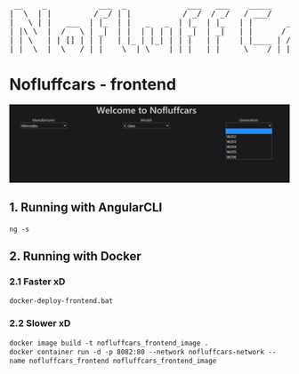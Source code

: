 <pre>
 __    _           ___  _             ___   ___    _____
|  \  | |         / _/ | |           / _/  / _/   / ___/     by Max U
|   \ | |   ___  | |_  | |   _   _  | |_  | |_   | |       ___    ___  _____
| |\ \  |  /   \ | _|  | |  | | | | | _|  | _|   | |      / _ \  |  / |  __/
| | \   | | [] | | |   | |_ | |_| | | |   | |    | |____ | /_\ | | |  |__  |
|_|  \__|  \___/ |_|    \__| \____| |_|   |_|     \____/ |_| |_| |_|  \____|
</pre>
# Nofluffcars - frontend

![Screenshot](https://github.com/mtx210/Nofluffcars-frontend/blob/master/src/assets/screen.jpg)

## 1. Running with AngularCLI
```
ng -s
```

## 2. Running with Docker
### 2.1 Faster xD
```
docker-deploy-frontend.bat
```
### 2.2 Slower xD
```
docker image build -t nofluffcars_frontend_image .
docker container run -d -p 8082:80 --network nofluffcars-network --name nofluffcars_frontend nofluffcars_frontend_image
```
